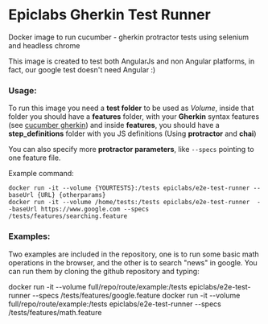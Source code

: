# Epiclabs Gherkin Test Runner
Docker image to run cucumber - gherkin protractor tests using selenium and headless chrome

This image is created to test both AngularJs and non Angular platforms, in fact, our google test doesn't need Angular :)

### Usage:

To run this image you need a **test folder** to be used as *Volume*, inside that folder you should have a **features** folder, with your **Gherkin** syntax features (see [cucumber gherkin](https://cucumber.io/docs/reference)) and inside **features**, you should have a **step_definitions** folder with you JS definitions (Using **protractor** and **chai**)

You can also specify more **protractor parameters**, like `--specs` pointing to one feature file.

Example command:

    docker run -it --volume {YOURTESTS}:/tests epiclabs/e2e-test-runner --baseUrl {URL} {otherparams}
    docker run -it --volume /home/tests:/tests epiclabs/e2e-test-runner  --baseUrl https://www.google.com --specs /tests/features/searching.feature


### Examples:
Two examples are included in the repository, one is to run some basic math operations in the browser, and the other is to search "news" in google. You can run them by cloning the github repository and typing:

docker run -it --volume  full/repo/route/example:/tests epiclabs/e2e-test-runner --specs /tests/features/google.feature
docker run -it --volume  full/repo/route/example:/tests epiclabs/e2e-test-runner --specs /tests/features/math.feature